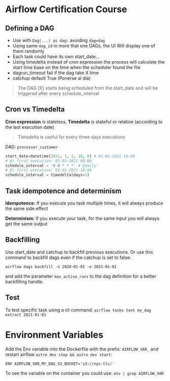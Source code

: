 # Airflow Certification Course

## Defining a DAG
* Use with `Dag(...) as dag:` avoiding `dag=dag`
* Using same `dag_id` in more that one DAGs, the UI Will display one of them randomly
* Each task could have its own start_date...
* Using timedelta instead of cron expression the process will calculate the start time base on the time when the scheduler found the file
* dagrun_timeout fail if the dag take X time
* catchup default True (Ponerse al día)

> The DAG [X] starts being scheduled from the start_date and will be 
triggered after every schedule_interval

## Cron vs Timedelta

**Cron expression** is stateless, **Timedelta** is stateful or relative (according to the last execution date)

> Timedelta is useful for every three days executions

DAG: `processor_customer`

```python
start_date=datetime(2021, 1, 1, 10, 0) # 01-01-2021 10:00
# A) first execution: 02-01-2021 00:00
schedule_interval = '0 0 * * *' #'@daily'
# B) first execution: 02-01-2021 10:00
schedule_interval = timedelta(days=1)
```

## Task idempotence and determinism

**Idempotence:** If you execute you task multiple times, it will always produce the same side effect

**Determinism:** If you execute your task, for the same input you will always get the same output

## Backfilling

Use start_date and catchup to backfill previous executions. Or use this command to backfill dags even if the catchup is set to false:

`airflow dags backfill -s 2020-01-01 -e 2021-01-01`

and add the parameter `max_active_runs` to the dag definition for a better backfilling handle.

## Test

To test specific task using a cli command: `airflow tasks test my_dag extract 2021-01-01`

# Environment Variables

Add the Env variable into the Dockerfile with the prefix: `AIRFLOW_VAR_` and restart airflow `astro dev stop && astro dev start`:

`ENV AIRFLOW_VAR_MY_DAG_S3_BUCKET='s3://nyc-tlc/'`

To see the variable on the container you could use: `env | grep AIRFLOW_VAR`

